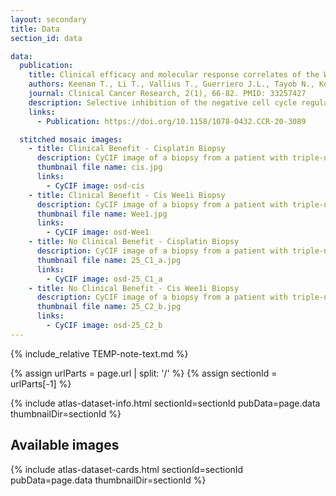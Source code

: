 ```yaml
---
layout: secondary
title: Data
section_id: data

data:
  publication:
    title: Clinical efficacy and molecular response correlates of the Wee1 inhibitor adavosertib with cisplatin in metastatic triple-negative breast cancer (mTNBC)
    authors: Keenan T., Li T., Vallius T., Guerriero J.L., Tayob N., Kochupurakkal B., Davis J., Pastorello R., Tahara R.K., Anderson L., Conway J., He M.X., Shannon E., Godin R.E., Sorger P.K., D’Andrea A., Overmoyer B.,  Winer E.P., Mittendorf E.A., Van Allen E., Shapiro G.I., Tolaney S.M.
    journal: Clinical Cancer Research, 2(1), 66-82. PMID: 33257427
    description: Selective inhibition of the negative cell cycle regulator WEE1 may enhance the efficacy of DNA-damaging agents by reducing DNA damage repair. These are multiplexed cyclic immunofluorescence on paired pre- and post-WEE1 inhibitor tumor biopsies, from the first phase II study assessing the efficacy of the WEE1 inhibitor adavosertib with cisplatin in metastatic triple-negative breast cancer (mTNBC). Among patients with mTNBC treated with 0-1 prior lines, adavosertib combined with cisplatin narrowly missed the prespecified ORR cutoff of > 30%. The finding of immune infiltrated tumors in patients with clinical benefit to therapy requires validation in future studies.
    links:
      - Publication: https://doi.org/10.1158/1078-0432.CCR-20-3089

  stitched mosaic images:
    - title: Clinical Benefit - Cisplatin Biopsy
      description: CyCIF image of a biopsy from a patient with triple-negative breast cancer (TNBC) liver metastasis. This biopsy was obtained after the first infusion of Cisplatin (Cis) chemotherapy, before Wee1 inhibitor therapy.
      thumbnail file name: cis.jpg
      links:
        - CyCIF image: osd-cis
    - title: Clinical Benefit - Cis Wee1i Biopsy
      description: CyCIF image of a biopsy from a patient with triple-negative breast cancer (TNBC) liver metastasis, after combination therapy with Cisplatin and the Wee1 inhibitor Adavosertib.
      thumbnail file name: Wee1.jpg
      links:
        - CyCIF image: osd-Wee1
    - title: No Clinical Benefit - Cisplatin Biopsy
      description: CyCIF image of a biopsy from a patient with triple-negative breast cancer (TNBC) liver metastasis. This biopsy was obtained after the first infusion of Cisplatin (Cis) chemotherapy, before Wee1 inhibitor therapy.
      thumbnail file name: 25_C1_a.jpg
      links:
        - CyCIF image: osd-25_C1_a
    - title: No Clinical Benefit - Cis Wee1i Biopsy
      description: CyCIF image of a biopsy from a patient with triple-negative breast cancer (TNBC) liver metastasis, after combination therapy with Cisplatin and the Wee1 inhibitor Adavosertib.
      thumbnail file name: 25_C2_b.jpg
      links:
        - CyCIF image: osd-25_C2_b
---
```


{% include_relative TEMP-note-text.md %}

{% assign urlParts = page.url | split: '/' %}
{% assign sectionId = urlParts[-1] %}

{% include atlas-dataset-info.html
    sectionId=sectionId
    pubData=page.data
    thumbnailDir=sectionId %}

## Available images

{% include atlas-dataset-cards.html
    sectionId=sectionId
    pubData=page.data
    thumbnailDir=sectionId %}
